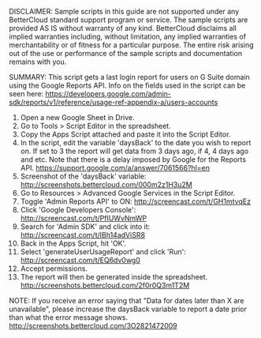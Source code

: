 DISCLAIMER: Sample scripts in this guide are not supported under any BetterCloud standard support program or service. The sample scripts are provided AS IS without warranty of any kind. BetterCloud disclaims all implied warranties including, without limitation, any implied warranties of merchantability or of fitness for a particular purpose. The entire risk arising out of the use or performance of the sample scripts and documentation remains with you.

SUMMARY: This script gets a last login report for users on G Suite domain using the Google Reports API. 
Info on the fields used in the script can be seen here: https://developers.google.com/admin-sdk/reports/v1/reference/usage-ref-appendix-a/users-accounts

1) Open a new Google Sheet in Drive.
2) Go to Tools > Script Editor in the spreadsheet.
3) Copy the Apps Script attached and paste it into the Script Editor.
4) In the script, edit the variable 'daysBack' to the date you wish to report on. If set to 3 the report will get data from 3 days ago, if 4, 4 days ago and etc. 
Note that there is a delay imposed by Google for the Reports API. https://support.google.com/a/answer/7061566?hl=en
5) Screenshot of the 'daysBack' variable: http://screenshots.bettercloud.com/000m2z1H3u2M
6) Go to Resources > Advanced Google Services in the Script Editor.
7) Toggle 'Admin Reports API' to ON: http://screencast.com/t/GH1mtvqEz
8) Click 'Google Developers Console': http://screencast.com/t/PfIUWvNmWP
9) Search for 'Admin SDK' and click into it: http://screencast.com/t/IBh14adViSR8
10) Back in the Apps Script, hit 'OK'.
11) Select 'generateUserUsageReport' and click 'Run': http://screencast.com/t/EQ6dv0wg0
12) Accept permissions.
13) The report will then be generated inside the spreadsheet.
http://screenshots.bettercloud.com/2f0r0Q3m1T2M

NOTE: If you receive an error saying that "Data for dates later than X are unavailable", please increase the daysBack variable to report a date prior than what the error message shows. http://screenshots.bettercloud.com/3O2821472009
